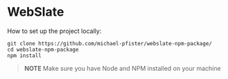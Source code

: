 # WebSlate

How to set up the project locally:

```
git clone https://github.com/michael-pfister/webslate-npm-package/
cd webslate-npm-package
npm install
```

> <b>NOTE</b> Make sure you have Node and NPM installed on your machine
